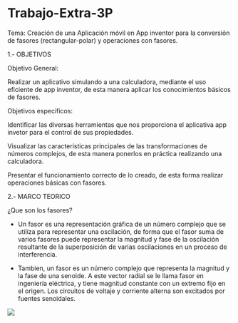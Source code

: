 # Trabajo-Extra-3P

Tema: Creación de una Aplicación móvil en App inventor para la conversión de fasores (rectangular-polar) y operaciones con fasores.

1.- OBJETIVOS

Objetivo General:

Realizar un aplicativo simulando a una calculadora, mediante el uso eficiente de app inventor, de esta manera aplicar los conocimientos básicos de fasores.

Objetivos especificos:

Identificar las diversas herramientas que nos proporciona el aplicativa app invetor para el control de sus propiedades.

Visualizar las características principales de las transformaciones de números complejos, de esta manera ponerlos en práctica realizando una calculadora.

Presentar el funcionamiento correcto de lo creado, de esta forma realizar operaciones básicas con fasores.

2.- MARCO TEORICO 

¿Que son los fasores?

- Un fasor es una representación gráfica de un número complejo que se utiliza para representar una oscilación, de forma que el fasor suma de varios fasores puede representar la magnitud y fase de la oscilación resultante de la superposición de varias oscilaciones en un proceso de interferencia.

- Tambien, un fasor es un número complejo que representa la magnitud y la fase de una senoide. A este vector radial se le llama fasor en ingeniería eléctrica, y tiene magnitud constante con un extremo fijo en el origen. Los circuitos de voltaje y corriente alterna son excitados por fuentes senoidales.

![](1)

